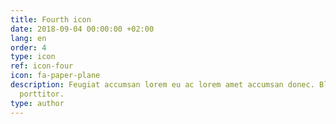 ```yaml
---
title: Fourth icon
date: 2018-09-04 00:00:00 +02:00
lang: en
order: 4
type: icon
ref: icon-four
icon: fa-paper-plane
description: Feugiat accumsan lorem eu ac lorem amet accumsan donec. Blandit orci
  porttitor.
type: author
---
```

